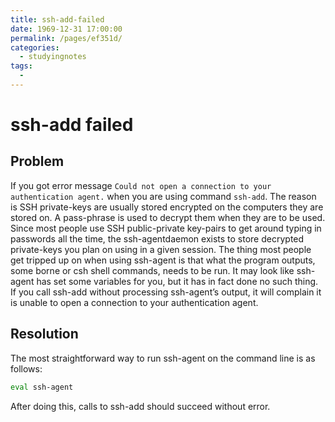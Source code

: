```yaml
---
title: ssh-add-failed
date: 1969-12-31 17:00:00
permalink: /pages/ef351d/
categories:
  - studyingnotes
tags:
  - 
---
```

# ssh-add failed

## Problem
If you got error message `Could not open a connection to your authentication agent.` when you are using command `ssh-add`. The reason is SSH private-keys are usually stored encrypted on the computers they are stored on. A pass-phrase is used to decrypt them when they are to be used. Since most people use SSH public-private key-pairs to get around typing in passwords all the time, the ssh-agentdaemon exists to store decrypted private-keys you plan on using in a given session. The thing most people get tripped up on when using ssh-agent is that what the program outputs, some borne or csh shell commands, needs to be run. It may look like ssh-agent has set some variables for you, but it has in fact done no such thing. If you call ssh-add without processing ssh-agent’s output, it will complain it is unable to open a connection to your authentication agent.

## Resolution
The most straightforward way to run ssh-agent on the command line is as follows:

``` bash
eval ssh-agent
```
After doing this, calls to ssh-add should succeed without error.

<Valine></Valine>
